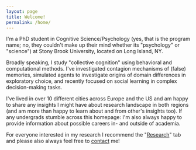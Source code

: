 ```yaml
---
layout: page
title: Welcome!
permalink: /home/
---
```



I'm a PhD student in Cognitive Science/Psychology (yes, that is the program name; no, they couldn't make up their mind whether its "psychology" or "science") at Stony Brook University, located on Long Island, NY. 

Broadly speaking, I study "collective cognition" using behavioral and computational methods. I've investigated contagion mechanisms of (false) memories, simulated agents to investigate origins of domain differences in exploratory choice, and recently focused on social learning in complex decision-making tasks. 

I've lived in over 10 different cities across Europe and the US and am happy to share any insights I might have about research landscape in both regions (and am more than happy to learn about and from other's insights too). If any undergrads stumble across this homepage: I'm also always happy to provide information about possible careers in- and outside of academia. 

For everyone interested in my research I recommend the "[Research](https://alex-andra-o.github.io/research/)" tab and please also always feel free to [contact](mailto:alexandra.ortmann@stonybrook.edu) me!
